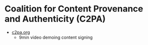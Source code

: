 Coalition for Content Provenance and Authenticity (C2PA)
====

* [c2pa.org](https://c2pa.org/)
    * 9min video demoing content signing
